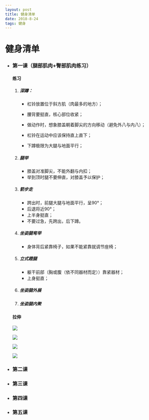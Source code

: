 ```yaml
---
layout: post
title: 健身清单
date: 2018-8-24
tags: 健身
---
```


# 健身清单

- ### 第一课（腿部肌肉+臀部肌肉练习）

  #### 练习

  1. ##### 深蹲：

     - 杠铃放置位于斜方肌（肉最多的地方）；

     - 腰背要挺直，核心部位收紧；

     - 做动作时，想象膝盖朝着脚尖的方向移动（避免外八与内八）；

     - 杠铃在运动中应该保持直上直下；

     - 下蹲极限为大腿与地面平行；

  2. ##### 腿举

     - 膝盖对准脚尖，不能外翻与内扣；
     - 举到顶时腿不要伸直，对膝盖予以保护；

  3. ##### 箭步走

     - 跨出时，前腿大腿与地面平行，呈90°；
     - 后退将近90°；
     - 上半身挺直；
     - 不要过急，先跨出，后下蹲。

  4. ##### 坐姿腿弯举

     - 身体背后紧靠椅子，如果不能紧靠就调节座椅；

  5. ##### 立式蹬腿

     - 躯干前部（胸或腹（依不同器材而定））靠紧器材；
     - 上身挺直；

  6. ##### 坐姿腿外展

  7. ##### 坐姿腿内聚

  #### 拉伸

  ![](img\gym\legstretch1.jpg)

  ![](img\gym\legstretch2.jpg)

  ![](img\gym\legstretch3.jpg)

  ![](img\gym\legstretch4.jpg)

- ### 第二课

- ### 第三课

- ### 第四课

- ### 第五课
